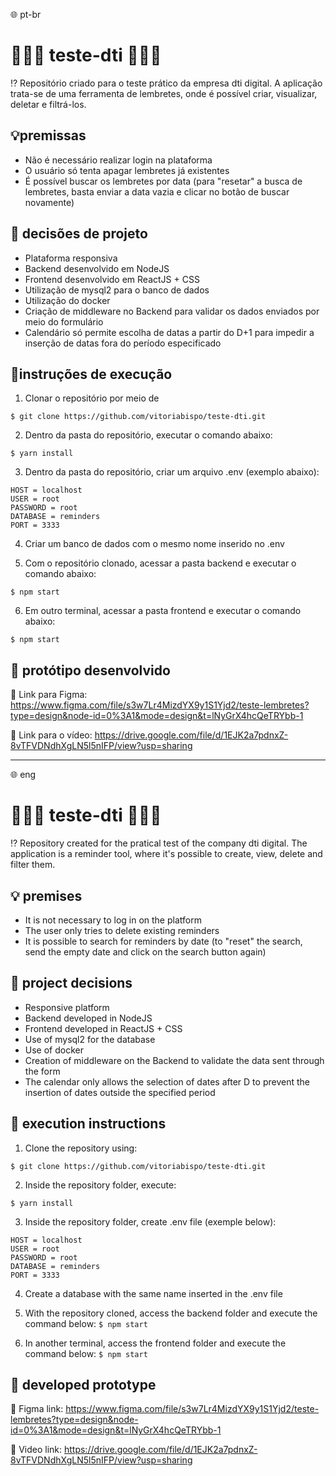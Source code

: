 🌐 pt-br

# 👩🏾‍💻 teste-dti 👩🏾‍💻

⁉️ Repositório criado para o teste prático da empresa dti digital. A aplicação trata-se de uma ferramenta de lembretes, onde é possível criar, visualizar, deletar e filtrá-los.

## 💡premissas
- Não é necessário realizar login na plataforma
- O usuário só tenta apagar lembretes já existentes
- É possível buscar os lembretes por data (para "resetar" a busca de lembretes, basta enviar a data vazia e clicar no botão de buscar novamente)


## 🤔 decisões de projeto
- Plataforma responsiva
- Backend desenvolvido em NodeJS
- Frontend desenvolvido em ReactJS + CSS
- Utilização de mysql2 para o banco de dados
- Utilização do docker
- Criação de middleware no Backend para validar os dados enviados por meio do formulário
- Calendário só permite escolha de datas a partir do D+1 para impedir a inserção de datas fora do período especificado


## 📝instruções de execução
1. Clonar o repositório por meio de  

``` $ git clone https://github.com/vitoriabispo/teste-dti.git ``` 

2. Dentro da pasta do repositório, executar o comando abaixo:

``` $ yarn install ``` 

3. Dentro da pasta do repositório, criar um arquivo .env (exemplo abaixo):

```
HOST = localhost
USER = root
PASSWORD = root
DATABASE = reminders
PORT = 3333 
``` 

4. Criar um banco de dados com o mesmo nome inserido no .env

5. Com o repositório clonado, acessar a pasta backend e executar o comando abaixo: 

``` $ npm start ``` 

6. Em outro terminal, acessar a pasta frontend e executar o comando abaixo:  

``` $ npm start ``` 

## 🎨 protótipo desenvolvido
🔗 Link para Figma: https://www.figma.com/file/s3w7Lr4MizdYX9y1S1Yjd2/teste-lembretes?type=design&node-id=0%3A1&mode=design&t=lNyGrX4hcQeTRYbb-1

🔗 Link para o vídeo: https://drive.google.com/file/d/1EJK2a7pdnxZ-8vTFVDNdhXgLN5l5nIFP/view?usp=sharing

---

🌐 eng

# 👩🏾‍💻 teste-dti 👩🏾‍💻

⁉️ Repository created for the pratical test of the company dti digital. The application is a reminder tool, where it's possible to create, view, delete and filter them.

## 💡 premises
- It is not necessary to log in on the platform
- The user only tries to delete existing reminders
- It is possible to search for reminders by date (to "reset" the search, send the empty date and click on the search button again) 


## 🤔 project decisions
- Responsive platform
- Backend developed in NodeJS
- Frontend developed in ReactJS + CSS
- Use of mysql2 for the database
- Use of docker
- Creation of middleware on the Backend to validate the data sent through the form
- The calendar only allows the selection of dates after D to prevent the insertion of dates outside the specified period


## 📝 execution instructions
1. Clone the repository using:

``` $ git clone https://github.com/vitoriabispo/teste-dti.git ``` 

2. Inside the repository folder, execute:

``` $ yarn install ``` 

3. Inside the repository folder, create .env file (exemple below):

```
HOST = localhost
USER = root
PASSWORD = root
DATABASE = reminders
PORT = 3333 
``` 

4. Create a database with the same name inserted in the .env file

5. With the repository cloned, access the backend folder and execute the command below:
``` $ npm start ``` 

6. In another terminal, access the frontend folder and execute the command below:
``` $ npm start ``` 

## 🎨 developed prototype

🔗 Figma link: https://www.figma.com/file/s3w7Lr4MizdYX9y1S1Yjd2/teste-lembretes?type=design&node-id=0%3A1&mode=design&t=lNyGrX4hcQeTRYbb-1

🔗 Video link: https://drive.google.com/file/d/1EJK2a7pdnxZ-8vTFVDNdhXgLN5l5nIFP/view?usp=sharing

